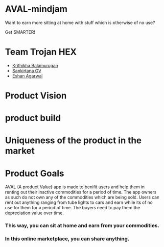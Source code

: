 # AVAL-mindjam
Want to earn more sitting at home with stuff which is otherwise of no use?

Get SMARTER!
# Team Trojan HEX

  - [Krithikha Balamurugan](https://github.com/krithikha2001)
  - [Sankirtana GV](https://github.com/geek-2002)
  - [Eshan Agarwal](https://github.com/Eshan-Agarwal16)
# Product Vision
# product build
# Uniqueness of the product in the market
# Product Goals
AVAL (A product Value) app is made to benifit users and help them in renting out their inactive commodities for a period of time. The app owners as such do not own any of the commodities which are being sold. Users can rent out anything ranging from tube lights to cars and earn while its of no use for them for a period of time. The buyers need to pay them the depreciation value over time.
### This way, you can sit at home and earn from your commodities.
### In this online marketplace, you can share anything.
